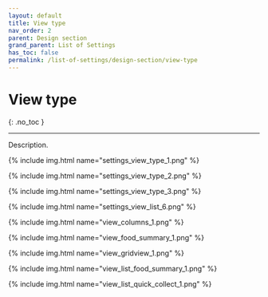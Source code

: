 ```yaml
---
layout: default
title: View type
nav_order: 2
parent: Design section
grand_parent: List of Settings
has_toc: false
permalink: /list-of-settings/design-section/view-type
---
```


# View type
{: .no_toc }

---

Description.

{% include img.html name="settings_view_type_1.png" %}

{% include img.html name="settings_view_type_2.png" %}

{% include img.html name="settings_view_type_3.png" %}

{% include img.html name="settings_view_list_6.png" %}

{% include img.html name="view_columns_1.png" %}

{% include img.html name="view_food_summary_1.png" %}

{% include img.html name="view_gridview_1.png" %}

{% include img.html name="view_list_food_summary_1.png" %}

{% include img.html name="view_list_quick_collect_1.png" %}